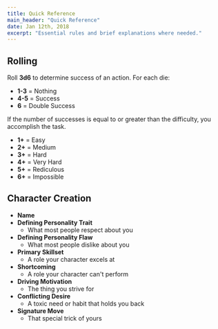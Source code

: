 ```yaml
---
title: Quick Reference
main_header: "Quick Reference"
date: Jan 12th, 2018
excerpt: "Essential rules and brief explanations where needed."
---
```


## Rolling
Roll **3d6** to determine success of an action. For each die:
* **1-3** = Nothing
* **4-5** = Success
* **6** = Double Success

If the number of successes is equal to or greater than the difficulty, you accomplish the task.
* **1+** = Easy
* **2+** = Medium
* **3+** = Hard
* **4+** = Very Hard
* **5+** = Rediculous
* **6+** = Impossible

## Character Creation
* **Name**
* **Defining Personality Trait**
  * What most people respect about you
* **Defining Personality Flaw**
  * What most people dislike about you
* **Primary Skillset**
  * A role your character excels at
* **Shortcoming**
  * A role your character can't perform
* **Driving Motivation**
  * The thing you strive for
* **Conflicting Desire**
  * A toxic need or habit that holds you back
* **Signature Move**
  * That special trick of yours